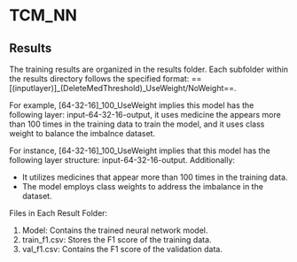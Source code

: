 # TCM_NN

## Results
The training results are organized in the results folder. Each subfolder within the results directory follows the specified format: ==\[(inputlayer)\]_(DeleteMedThreshold)_UseWeight/NoWeight==.

For example, \[64-32-16\]_100_UseWeight implies this model has the following layer:
input-64-32-16-output, it uses medicine the appears more than 100 times in the training data to train the model, and it uses class weight to balance the imbalnce dataset.

For instance, \[64-32-16\]_100_UseWeight implies that this model has the following layer structure: input-64-32-16-output. Additionally:

* It utilizes medicines that appear more than 100 times in the training data.
* The model employs class weights to address the imbalance in the dataset.

Files in Each Result Folder:
1. Model: Contains the trained neural network model.
2. train_f1.csv: Stores the F1 score of the training data.
3. val_f1.csv: Contains the F1 score of the validation data.
